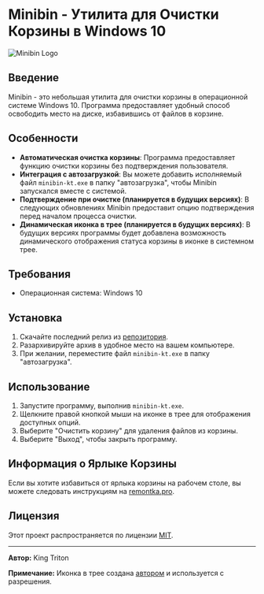 # Minibin - Утилита для Очистки Корзины в Windows 10

![Minibin Logo](https://github.com/king-tri-ton/minibin/assets/53092931/9f3b7e52-470d-454a-96e0-213c16b60971)

## Введение

Minibin - это небольшая утилита для очистки корзины в операционной системе Windows 10. Программа предоставляет удобный способ освободить место на диске, избавившись от файлов в корзине.

## Особенности

- **Автоматическая очистка корзины**: Программа предоставляет функцию очистки корзины без подтверждения пользователя.
- **Интеграция с автозагрузкой**: Вы можете добавить исполняемый файл `minibin-kt.exe` в папку "автозагрузка", чтобы Minibin запускался вместе с системой.
- **Подтверждение при очистке (планируется в будущих версиях)**: В следующих обновлениях Minibin предоставит опцию подтверждения перед началом процесса очистки.
- **Динамическая иконка в трее (планируется в будущих версиях)**: В будущих версиях программы будет добавлена возможность динамического отображения статуса корзины в иконке в системном трее.

## Требования

- Операционная система: Windows 10

## Установка

1. Скачайте последний релиз из [репозитория](https://github.com/king-tri-ton/minibin/releases).
2. Разархивируйте архив в удобное место на вашем компьютере.
3. При желании, переместите файл `minibin-kt.exe` в папку "автозагрузка".

## Использование

1. Запустите программу, выполнив `minibin-kt.exe`.
2. Щелкните правой кнопкой мыши на иконке в трее для отображения доступных опций.
3. Выберите "Очистить корзину" для удаления файлов из корзины.
4. Выберите "Выход", чтобы закрыть программу.

## Информация о Ярлыке Корзины

Если вы хотите избавиться от ярлыка корзины на рабочем столе, вы можете следовать инструкциям на [remontka.pro](https://remontka.pro/remove-recycle-bin-windows/).

## Лицензия

Этот проект распространяется по лицензии [MIT](https://choosealicense.com/licenses/mit/).

---

**Автор:** King Triton

**Примечание:** Иконка в трее создана [автором](https://github.com/king-tri-ton/) и используется с разрешения.
